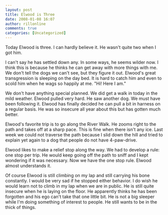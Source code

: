 ```yaml
---
layout: post
title: Elwood is Three
date: 2008-01-08 16:07
author: rillonline
comments: true
categories: [Uncategorized]
---
```

Today Elwood is three. I can hardly believe it. He wasn't quite two when I got him. 

I can't say he has settled down any. In some ways, he seems wilder now. I think this is because he thinks he can get away with more things with me. We don't tell the dogs we can't see, but they figure it out. Elwood's great transgression is sleeping on the day bed. It is hard to catch him and even to scold him when he wags so happily at me. "Hi! Here I am."

We don't have anything special planned. We did get a walk in today in the mild weather. Elwood pulled very hard. He saw another dog. We must have been following it. Elwood has finally decided he can pull a bit in harness on a regular basis. He was so insecure all year about this but has gotten much better. 

Elwood's favorite trip is to go along the River Walk. He zooms right to the path and takes off at a sharp pace. This is fine when there isn't any ice. Last week we could not traverse the path because I slid down the hill and tried to explain yet again to a dog that people do not have 4-paw-drive. 

Elwood likes to make a relief stop along the way. We had to develop a rule: one stop per trip. He would keep going off the path to sniff and I kept wondering if it was necessary. Now we have the one stop rule. Elwood almost understands it.

Of course Elwood is still climbing on my lap and still carrying his bone constantly. I would be very sad if he stopped either behavior. I do wish he would learn not to climb in my lap when we are in public. He is still quite insecure when he is laying on the floor. He apparently thinks he has been forgotten and his ego can't take that one little bit. He is not a big sleeper while I'm doing something of interest to people. He still wants to be in the thick of things.
